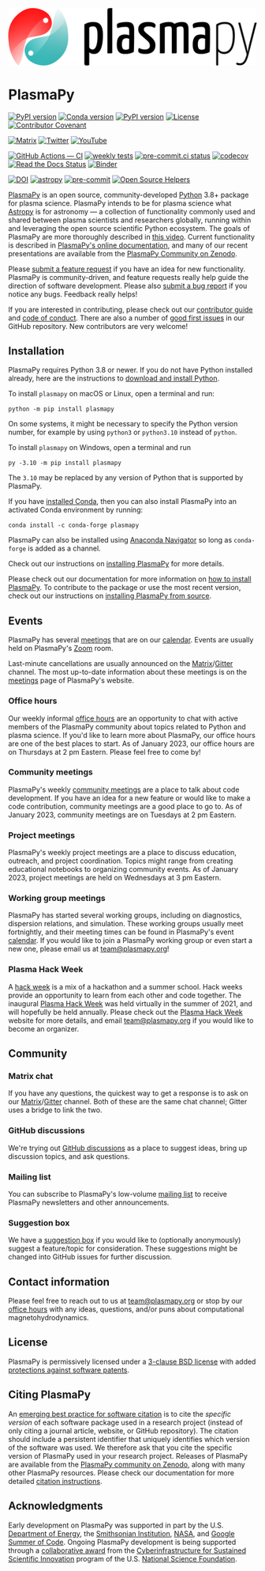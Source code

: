 <div align="center"><img src="https://raw.githubusercontent.com/PlasmaPy/PlasmaPy-logo/main/exports/with-text-dark.png" width="600"/></div>

# PlasmaPy

[![PyPI version](https://img.shields.io/pypi/v/plasmapy?style=flat&logo=pypi)](https://pypi.org/project/plasmapy/)
[![Conda version](https://img.shields.io/conda/v/conda-forge/plasmapy?style=flat&logo=anaconda)](https://img.shields.io/conda/v/conda-forge/plasmapy)
[![PyPI version](https://img.shields.io/pypi/pyversions/plasmapy?style=flat&logo=python)](https://img.shields.io/pypi/pyversions/plasmapy?style=plastic)
[![License](https://img.shields.io/badge/License-BSD%203--Clause-blue.svg)](./LICENSE.md)
[![Contributor Covenant](https://img.shields.io/badge/Contributor%20Covenant-2.1-4baaaa.svg)](https://docs.plasmapy.org/en/latest/CODE_OF_CONDUCT.html)

[![Matrix](https://img.shields.io/badge/Matrix-join%20chat-blueviolet?style=flat&logo=matrix)](https://app.element.io/#/room/#plasmapy:openastronomy.org)
[![Twitter](https://img.shields.io/badge/Twitter%20-follow-red?style=flat&logo=twitter)](https://twitter.com/plasmapy)
[![YouTube](https://img.shields.io/badge/YouTube%20-subscribe-red?style=flat&logo=youtube)](https://www.youtube.com/channel/UCSH6qzslhqIZKTAJmHPxIxw)

[![GitHub Actions — CI](https://github.com/PlasmaPy/PlasmaPy/workflows/CI/badge.svg)](https://github.com/PlasmaPy/PlasmaPy/actions?query=workflow%3ACI+branch%3Amain)
[![weekly tests](https://github.com/PlasmaPy/PlasmaPy/actions/workflows/weekly.yml/badge.svg?branch=main)](https://github.com/PlasmaPy/PlasmaPy/actions/workflows/weekly.yml)
[![pre-commit.ci status](https://results.pre-commit.ci/badge/github/PlasmaPy/PlasmaPy/main.svg)](https://results.pre-commit.ci/latest/github/PlasmaPy/PlasmaPy/main)
[![codecov](https://codecov.io/gh/PlasmaPy/PlasmaPy/branch/main/graph/badge.svg)](https://codecov.io/gh/PlasmaPy/PlasmaPy)
[![Read the Docs Status](https://readthedocs.org/projects/plasmapy/badge/?version=latest&logo=twitter)](http://plasmapy.readthedocs.io/en/latest/?badge=latest)
[![Binder](https://mybinder.org/badge_logo.svg)](https://mybinder.org/v2/gh/PlasmaPy/PlasmaPy/main?filepath=docs/notebooks)

[![DOI](https://zenodo.org/badge/DOI/10.5281/zenodo.1436011.svg)](https://doi.org/10.5281/zenodo.1436011)
[![astropy](http://img.shields.io/badge/powered%20by-AstroPy-orange.svg?style=flat&logo=astropy)](http://www.astropy.org/)
[![pre-commit](https://img.shields.io/badge/pre--commit-enabled-brightgreen?logo=pre-commit&logoColor=white)](https://github.com/pre-commit/pre-commit)
[![Open Source Helpers](https://www.codetriage.com/plasmapy/plasmapy/badges/users.svg)](https://www.codetriage.com/plasmapy/plasmapy)

[Anaconda Navigator]: https://docs.anaconda.com/anaconda/navigator/index.html
[Astropy]: https://www.astropy.org
[3-clause BSD license]: ./LICENSE.md
[calendar]: https://calendar.google.com/calendar/embed?src=c_sqqq390s24jjfjp3q86pv41pi8%40group.calendar.google.com&ctz=America%2FNew_York
[citation instructions]: https://docs.plasmapy.org/en/latest/about/citation.html
[code of conduct]: http://docs.plasmapy.org/en/latest/CODE_OF_CONDUCT.html
[collaborative award]: https://doi.org/10.5281/zenodo.2633286
[command line]: https://tutorial.djangogirls.org/en/intro_to_command_line/
[community meetings]: https://www.plasmapy.org/meetings/weekly
[contributor guide]: https://docs.plasmapy.org/en/latest/development/index.html
[Cyberinfrastructure for Sustained Scientific Innovation]: https://beta.nsf.gov/funding/opportunities/cyberinfrastructure-sustained-scientific-innovation-cssi
[Department of Energy]: https://www.energy.gov
[emerging best practice for software citation]: https://doi.org/10.7717/peerj-cs.86
[GitHub discussions]: https://github.com/PlasmaPy/PlasmaPy/discussions
[Gitter]: https://gitter.im/PlasmaPy/Lobby
[good first issues]: https://github.com/PlasmaPy/PlasmaPy/issues?q=is%3Aissue+is%3Aopen+label%3A%22Good+first+contribution%22
[Google Summer of Code]: https://summerofcode.withgoogle.com
[hack week]: https://doi.org/10.1073/pnas.1717196115
[how to install plasmapy]: https://docs.plasmapy.org/en/stable/install.html
[installed Conda]: https://docs.conda.io/projects/conda/en/latest/user-guide/install/index.html
[download and install Python]: https://wiki.python.org/moin/BeginnersGuide/Download
[installing PlasmaPy]: https://docs.plasmapy.org/en/latest/install.html
[installing PlasmaPy from source]: http://docs.plasmapy.org/en/latest/install.html#building-and-installing-from-source-code
[Mailing list]: https://groups.google.com/forum/#!forum/plasmapy
[Matrix]: https://app.element.io/#/room/#plasmapy:openastronomy.org
[meetings]: https://www.plasmapy.org/meetings/weekly
[NASA]: https://www.nasa.gov/
[National Science Foundation]: https://nsf.gov
[office hours]: http://www.plasmapy.org/meetings/office_hours
[pip]: https://pypi.org/project/pip
[Plasma Hack Week]: https://hack.plasma.org
[PlasmaPy Community on Zenodo]: https://zenodo.org/communities/plasmapy
[PlasmaPy]: https://www.plasmapy.org
[PlasmaPy's online documentation]: https://docs.plasmapy.org
[protections against software patents]: ./PATENT.md
[Python]: https://www.python.org
[Smithsonian Institution]: https://www.si.edu
[submit a bug report]: https://github.com/PlasmaPy/PlasmaPy/issues/new?assignees=&labels=Bug&template=bug_report.yml
[submit a feature request]: https://github.com/PlasmaPy/PlasmaPy/issues/new?assignees=&labels=Feature+request&template=feature_request.yml
[Suggestion box]: https://docs.google.com/forms/d/e/1FAIpQLSdT3O5iHZrLJRuavFyzoR23PGy0Prfzx2SQOcwJGWtvHyT2lw/viewform?usp=sf_link
[team@plasmapy.org]: mailto:team@plasmapy.org
[this video]: https://youtu.be/E8RwQF5wcXM
[Zoom]: https://zoom.us/j/91633383503?pwd=QWNkdHpWeFhrYW1vQy91ODNTVG5Ndz09

[PlasmaPy] is an open source, community-developed [Python] 3.8+ package
for plasma science. PlasmaPy intends to be for plasma science what
[Astropy] is for astronomy — a collection of functionality commonly used
and shared between plasma scientists and researchers globally, running
within and leveraging the open source scientific Python ecosystem. The
goals of PlasmaPy are more thoroughly described in [this video]. Current
functionality is described in [PlasmaPy's online documentation], and
many of our recent presentations are available from the [PlasmaPy
Community on Zenodo].

Please [submit a feature request] if you have an idea for new
functionality. PlasmaPy is community-driven, and feature requests really
help guide the direction of software development. Please also [submit a
bug report] if you notice any bugs. Feedback really helps!

If you are interested in contributing, please check out our [contributor
guide] and [code of conduct]. There are also a number of [good first
issues] in our GitHub repository. New contributors are very welcome!

## Installation

PlasmaPy requires Python 3.8 or newer. If you do not have Python
installed already, here are the instructions to [download and install
Python].

To install `plasmapy` on macOS or Linux, open a terminal and run:
```Shell
python -m pip install plasmapy
```
On some systems, it might be necessary to specify the Python version
number, for example by using `python3` or `python3.10` instead of
`python`.

To install `plasmapy` on Windows, open a terminal and run
```Shell
py -3.10 -m pip install plasmapy
```
The `3.10` may be replaced by any version of Python that is supported by
PlasmaPy.

If you have [installed Conda], then you can also install PlasmaPy into
an activated Conda environment by running:
```Shell
conda install -c conda-forge plasmapy
```
PlasmaPy can also be installed using [Anaconda Navigator] so long as
`conda-forge` is added as a channel.

Check out our instructions on [installing PlasmaPy] for more details.

Please check out our documentation for more information on [how to
install PlasmaPy]. To contribute to the package or use the most recent
version, check out our instructions on [installing PlasmaPy from source].

## Events

PlasmaPy has several [meetings] that are on our [calendar]. Events are
usually held on PlasmaPy's [Zoom] room.

Last-minute cancellations are usually announced on the [Matrix]/[Gitter]
channel. The most up-to-date information about these meetings is on the
[meetings] page of PlasmaPy's website.

### Office hours

Our weekly informal [office hours] are an opportunity to chat with
active members of the PlasmaPy community about topics related to
Python and plasma science. If you'd like to learn more about PlasmaPy,
our office hours are one of the best places to start. As of January
2023, our office hours are on Thursdays at 2 pm Eastern. Please feel
free to come by!

### Community meetings

PlasmaPy's weekly [community meetings] are a place to talk about code
development. If you have an idea for a new feature or would like to
make a code contribution, community meetings are a good place to go
to.  As of January 2023, community meetings are on Tuesdays at 2 pm
Eastern.

### Project meetings

PlasmaPy's weekly project meetings are a place to discuss education,
outreach, and project coordination. Topics might range from creating
educational notebooks to organizing community events. As of January
2023, project meetings are held on Wednesdays at 3 pm Eastern.

### Working group meetings

PlasmaPy has started several working groups, including on diagnostics,
dispersion relations, and simulation. These working groups usually meet
fortnightly, and their meeting times can be found in PlasmaPy's event
[calendar]. If you would like to join a PlasmaPy working group or even
start a new one, please email us at [team@plasmapy.org]!

### Plasma Hack Week

A [hack week] is a mix of a hackathon and a summer school. Hack weeks
provide an opportunity to learn from each other and code together. The
inaugural [Plasma Hack Week] was held virtually in the summer of 2021,
and will hopefully be held annually. Please check out the [Plasma Hack
Week] website for more details, and email [team@plasmapy.org] if you
would like to become an organizer.

## Community

### Matrix chat

If you have any questions, the quickest way to get a response is to ask
on our [Matrix]/[Gitter] channel. Both of these are the same chat
channel; Gitter uses a bridge to link the two.

### GitHub discussions

We're trying out [GitHub discussions] as a place to suggest ideas,
bring up discussion topics, and ask questions.

### Mailing list

You can subscribe to PlasmaPy's low-volume [mailing list] to receive
PlasmaPy newsletters and other announcements.

### Suggestion box

We have a [suggestion box] if you would like to (optionally anonymously)
suggest a feature/topic for consideration. These suggestions might be
changed into GitHub issues for further discussion.

## Contact information

Please feel free to reach out to us at [team@plasmapy.org] or stop by
our [office hours] with any ideas, questions, and/or puns about
computational magnetohydrodynamics.

## License

PlasmaPy is permissively licensed under a [3-clause BSD license] with
added [protections against software patents].

## Citing PlasmaPy

An [emerging best practice for software citation] is to cite the
_specific version_ of each software package used in a research project
(instead of only citing a journal article, website, or GitHub
repository). The citation should include a persistent identifier that
uniquely identifies which version of the software was used. We therefore
ask that you cite the specific version of PlasmaPy used in your research
project. Releases of PlasmaPy are available from the [PlasmaPy community
on Zenodo], along with many other PlasmaPy resources. Please check our
documentation for more detailed [citation instructions].

## Acknowledgments

Early development on PlasmaPy was supported in part by the U.S.
[Department of Energy], the [Smithsonian Institution], [NASA], and
[Google Summer of Code]. Ongoing PlasmaPy development is being
supported through a [collaborative award] from the [Cyberinfrastructure
for Sustained Scientific Innovation] program of the U.S. [National
Science Foundation].
